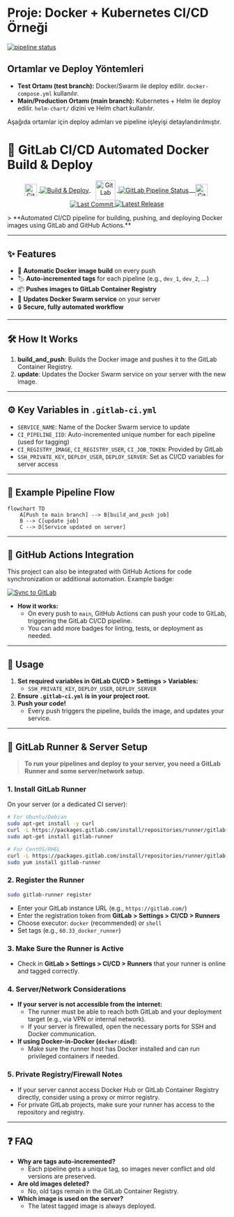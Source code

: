 # Proje: Docker + Kubernetes CI/CD Örneği

[![pipeline status](https://gitlab.com/onur_ozkan/gitlab-CI/badges/main/pipeline.svg)](https://gitlab.com/onur_ozkan/gitlab-CI/pipelines)

## Ortamlar ve Deploy Yöntemleri

- **Test Ortamı (test branch):** Docker/Swarm ile deploy edilir. `docker-compose.yml` kullanılır.
- **Main/Production Ortamı (main branch):** Kubernetes + Helm ile deploy edilir. `helm-chart/` dizini ve Helm chart kullanılır.

Aşağıda ortamlar için deploy adımları ve pipeline işleyişi detaylandırılmıştır.

# 🚀 GitLab CI/CD Automated Docker Build & Deploy
<p align="center">
  
  <!-- Build & Deploy (GitHub Actions) -->
  <a href="https://github.com/onurozkn/gitlab-CI/actions/workflows/main.yml" title="GitHub Actions Build & Deploy">
    <img src="https://cdn.jsdelivr.net/gh/devicons/devicon/icons/githubactions/githubactions-original.svg" alt="GitHub Actions" width="28" style="vertical-align: middle; margin-right: 4px;"/>
    <img src="https://github.com/onurozkn/gitlab-CI/actions/workflows/main.yml/badge.svg" alt="Build & Deploy" style="vertical-align: middle;"/>
  </a>
  &nbsp;&nbsp;
  <!-- GitLab Pipeline -->
  <a href="https://gitlab.com/onur_ozkan/gitlab-ci/-/pipelines" title="GitLab Pipeline">
    <img src="https://about.gitlab.com/images/press/logo/png/gitlab-icon-rgb.png" alt="GitLab" width="45" style="vertical-align: middle; margin-right: 4px;"/>
    <img src="https://gitlab.com/onur_ozkan/gitlab-ci/badges/main/pipeline.svg" alt="GitLab Pipeline Status" style="vertical-align: middle;"/>
  &nbsp;&nbsp;
  </a>
      <a href="https://github.com/onurozkn/gitlab-CI/commits/main" title="Last Commit">
    <img src="https://github.githubassets.com/images/modules/logos_page/GitHub-Mark.png" alt="GitHub" width="28" style="vertical-align: middle; margin-right: 4px;"/>
    <img src="https://img.shields.io/github/last-commit/onurozkn/gitlab-CI" alt="Last Commit" style="vertical-align: middle;"/>
  </a>
  <a href="https://gitlab.com/onur_ozkan/gitlab-CI/-/releases"><img alt="Latest Release" src="https://gitlab.com/onur_ozkan/gitlab-CI/-/badges/release.svg" /></a>
</p>
> **Automated CI/CD pipeline for building, pushing, and deploying Docker images using GitLab and GitHub Actions.**

---

## ✨ Features

- 🔄 **Automatic Docker image build** on every push
- 🏷️ **Auto-incremented tags** for each pipeline (e.g., `dev_1`, `dev_2`, ...)
- 📦 **Pushes images to GitLab Container Registry**
- 🚢 **Updates Docker Swarm service** on your server
- 🔒 **Secure, fully automated workflow**

---

## 🛠️ How It Works

1. **build_and_push**: Builds the Docker image and pushes it to the GitLab Container Registry.
2. **update**: Updates the Docker Swarm service on your server with the new image.

---

## ⚙️ Key Variables in `.gitlab-ci.yml`

- `SERVICE_NAME`: Name of the Docker Swarm service to update
- `CI_PIPELINE_IID`: Auto-incremented unique number for each pipeline (used for tagging)
- `CI_REGISTRY_IMAGE`, `CI_REGISTRY_USER`, `CI_JOB_TOKEN`: Provided by GitLab
- `SSH_PRIVATE_KEY`, `DEPLOY_USER`, `DEPLOY_SERVER`: Set as CI/CD variables for server access

---

## 🚦 Example Pipeline Flow

```mermaid
flowchart TD
    A[Push to main branch] --> B[build_and_push job]
    B --> C[update job]
    C --> D[Service updated on server]
```

---

## 🚧 GitHub Actions Integration

This project can also be integrated with GitHub Actions for code synchronization or additional automation. Example badge:

[![Sync to GitLab](https://github.com/onurozkn/gitlab-CI/actions/workflows/main.yml/badge.svg)](https://github.com/onurozkn/gitlab-CI/actions/workflows/main.yml)

- **How it works:**
  - On every push to `main`, GitHub Actions can push your code to GitLab, triggering the GitLab CI/CD pipeline.
  - You can add more badges for linting, tests, or deployment as needed.

---

## 🚀 Usage

1. **Set required variables in GitLab CI/CD > Settings > Variables:**
   - `SSH_PRIVATE_KEY`, `DEPLOY_USER`, `DEPLOY_SERVER`
2. **Ensure `.gitlab-ci.yml` is in your project root.**
3. **Push your code!**
   - Every push triggers the pipeline, builds the image, and updates your service.

---

## 🦊 GitLab Runner & Server Setup

> **To run your pipelines and deploy to your server, you need a GitLab Runner and some server/network setup.**

### 1. Install GitLab Runner

On your server (or a dedicated CI server):
```bash
# For Ubuntu/Debian
sudo apt-get install -y curl
curl -L https://packages.gitlab.com/install/repositories/runner/gitlab-runner/script.deb.sh | sudo bash
sudo apt-get install gitlab-runner

# For CentOS/RHEL
curl -L https://packages.gitlab.com/install/repositories/runner/gitlab-runner/script.rpm.sh | sudo bash
sudo yum install gitlab-runner
```

### 2. Register the Runner

```bash
sudo gitlab-runner register
```
- Enter your GitLab instance URL (e.g., `https://gitlab.com/`)
- Enter the registration token from **GitLab > Settings > CI/CD > Runners**
- Choose executor: `docker` (recommended) or `shell`
- Set tags (e.g., `60.33_docker_runner`)

### 3. Make Sure the Runner is Active
- Check in **GitLab > Settings > CI/CD > Runners** that your runner is online and tagged correctly.

### 4. Server/Network Considerations
- **If your server is not accessible from the internet:**
  - The runner must be able to reach both GitLab and your deployment target (e.g., via VPN or internal network).
  - If your server is firewalled, open the necessary ports for SSH and Docker communication.
- **If using Docker-in-Docker (`docker:dind`):**
  - Make sure the runner host has Docker installed and can run privileged containers if needed.

### 5. Private Registry/Firewall Notes
- If your server cannot access Docker Hub or GitLab Container Registry directly, consider using a proxy or mirror registry.
- For private GitLab projects, make sure your runner has access to the repository and registry.

---

## ❓ FAQ

- **Why are tags auto-incremented?**
  - Each pipeline gets a unique tag, so images never conflict and old versions are preserved.
- **Are old images deleted?**
  - No, old tags remain in the GitLab Container Registry.
- **Which image is used on the server?**
  - The latest tagged image is always deployed.
